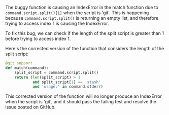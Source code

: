 The buggy function is causing an IndexError in the match function due to `command.script.split()[1]` when the script is 'git'. This is happening because `command.script.split()` is returning an empty list, and therefore trying to access index 1 is causing the IndexError.

To fix this bug, we can check if the length of the split script is greater than 1 before trying to access index 1.

Here's the corrected version of the function that considers the length of the split script:

```python
@git_support
def match(command):
    split_script = command.script.split()
    return (len(split_script) > 1
            and split_script[1] == 'stash'
            and 'usage:' in command.stderr)
```

This corrected version of the function will no longer produce an IndexError when the script is 'git', and it should pass the failing test and resolve the issue posted on GitHub.